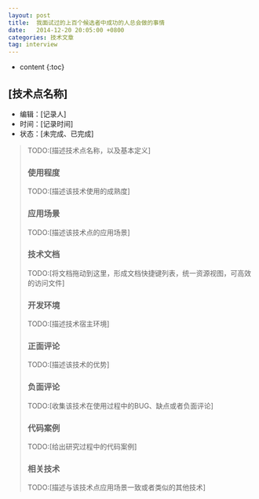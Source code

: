```yaml
---
layout: post
title:  我面试过的上百个候选者中成功的人总会做的事情
date:   2014-12-20 20:05:00 +0800
categories: 技术文章
tag: interview
---
```


* content
{:toc}


## [技术点名称]

* 编辑：[记录人]
* 时间：[记录时间]
* 状态：[未完成、已完成]
>
>TODO:[描述技术点名称，以及基本定义]
>### 使用程度
>TODO:[描述该技术使用的成熟度]
>### 应用场景
>TODO:[描述该技术点的应用场景]
>### 技术文档
>TODO:[将文档拖动到这里，形成文档快捷键列表，统一资源视图，可高效的访问文件]
>### 开发环境
>TODO:[描述技术宿主环境]
>### 正面评论
>TODO:[描述该技术的优势]
>### 负面评论
>TODO:[收集该技术在使用过程中的BUG、缺点或者负面评论]
>### 代码案例
>TODO:[给出研究过程中的代码案例]
>### 相关技术
>TODO:[描述与该技术点应用场景一致或者类似的其他技术]